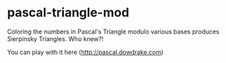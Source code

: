 pascal-triangle-mod
===================

Coloring the numbers in Pascal's Triangle modulo various bases produces Sierpinsky Triangles.  Who knew?!

You can play with it here (http://pascal.dowdrake.com)
